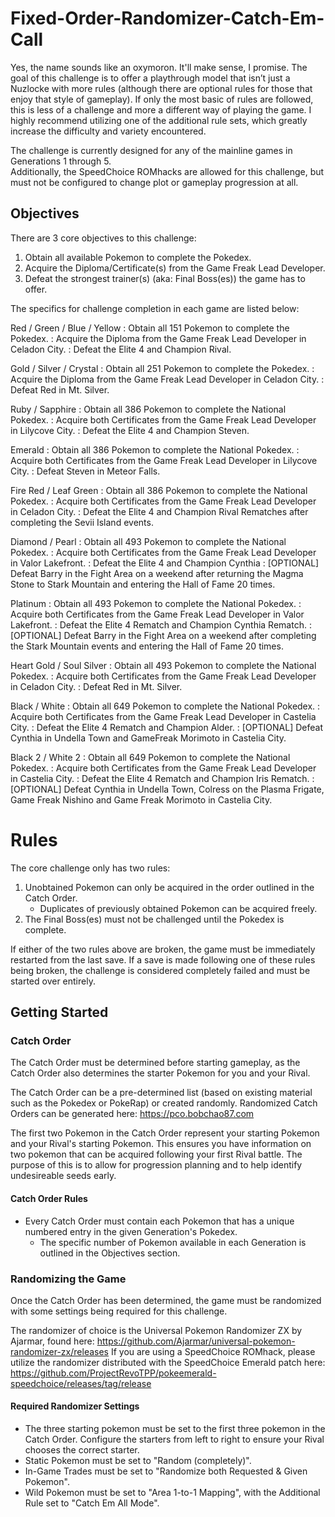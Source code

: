 # Fixed-Order-Randomizer-Catch-Em-Call
Yes, the name sounds like an oxymoron. It'll make sense, I promise. The goal of this challenge is to offer a playthrough model that isn’t just a Nuzlocke with more rules (although there are optional rules for those that enjoy that style of gameplay).  If only the most basic of rules are followed, this is less of a challenge and more a different way of playing the game.  I highly recommend utilizing one of the additional rule sets, which greatly increase the difficulty and variety encountered.

The challenge is currently designed for any of the mainline games in Generations 1 through 5.  
Additionally, the SpeedChoice ROMhacks are allowed for this challenge, but must not be configured to change plot or gameplay progression at all.


## Objectives
There are 3 core objectives to this challenge:
1. Obtain all available Pokemon to complete the Pokedex.
2. Acquire the Diploma/Certificate(s) from the Game Freak Lead Developer.
3. Defeat the strongest trainer(s) (aka: Final Boss(es)) the game has to offer.

The specifics for challenge completion in each game are listed below:

Red / Green / Blue / Yellow
: Obtain all 151 Pokemon to complete the Pokedex.
: Acquire the Diploma from the Game Freak Lead Developer in Celadon City.
: Defeat the Elite 4 and Champion Rival.

Gold / Silver / Crystal
: Obtain all 251 Pokemon to complete the Pokedex.
: Acquire the Diploma from the Game Freak Lead Developer in Celadon City.
: Defeat Red in Mt. Silver.

Ruby / Sapphire
: Obtain all 386 Pokemon to complete the National Pokedex.
: Acquire both Certificates from the Game Freak Lead Developer in Lilycove City.
: Defeat the Elite 4 and Champion Steven.

Emerald
: Obtain all 386 Pokemon to complete the National Pokedex.
: Acquire both Certificates from the Game Freak Lead Developer in Lilycove City.
: Defeat Steven in Meteor Falls.

Fire Red / Leaf Green
: Obtain all 386 Pokemon to complete the National Pokedex.
: Acquire both Certificates from the Game Freak Lead Developer in Celadon City.
: Defeat the Elite 4 and Champion Rival Rematches after completing the Sevii Island events.

Diamond / Pearl
: Obtain all 493 Pokemon to complete the National Pokedex.
: Acquire both Certificates from the Game Freak Lead Developer in Valor Lakefront.
: Defeat the Elite 4 and Champion Cynthia
: [OPTIONAL] Defeat Barry in the Fight Area on a weekend after returning the Magma Stone to Stark Mountain and entering the Hall of Fame 20 times.

Platinum
: Obtain all 493 Pokemon to complete the National Pokedex.
: Acquire both Certificates from the Game Freak Lead Developer in Valor Lakefront.
: Defeat the Elite 4 Rematch and Champion Cynthia Rematch.
: [OPTIONAL] Defeat Barry in the Fight Area on a weekend after completing the Stark Mountain events and entering the Hall of Fame 20 times.

Heart Gold / Soul Silver
: Obtain all 493 Pokemon to complete the National Pokedex.
: Acquire both Certificates from the Game Freak Lead Developer in Celadon City.
: Defeat Red in Mt. Silver.

Black / White
: Obtain all 649 Pokemon to complete the National Pokedex.
: Acquire both Certificates from the Game Freak Lead Developer in Castelia City.
: Defeat the Elite 4 Rematch and Champion Alder.
: [OPTIONAL] Defeat Cynthia in Undella Town and GameFreak Morimoto in Castelia City.

Black 2 / White 2
: Obtain all 649 Pokemon to complete the National Pokedex.
: Acquire both Certificates from the Game Freak Lead Developer in Castelia City.
: Defeat the Elite 4 Rematch and Champion Iris Rematch.
: [OPTIONAL] Defeat Cynthia in Undella Town, Colress on the Plasma Frigate, Game Freak Nishino and Game Freak Morimoto in Castelia City.

# Rules
The core challenge only has two rules:
1. Unobtained Pokemon can only be acquired in the order outlined in the Catch Order.
    - Duplicates of previously obtained Pokemon can be acquired freely.
2. The Final Boss(es) must not be challenged until the Pokedex is complete.

If either of the two rules above are broken, the game must be immediately restarted from the last save.  If a save is made following one of these rules being broken, the challenge is considered completely failed and must be started over entirely.

## Getting Started
### Catch Order
The Catch Order must be determined before starting gameplay, as the Catch Order also determines the starter Pokemon for you and your Rival.  

The Catch Order can be a pre-determined list (based on existing material such as the Pokedex or PokeRap) or created randomly.  Randomized Catch Orders can be generated here: https://pco.bobchao87.com

The first two Pokemon in the Catch Order represent your starting Pokemon and your Rival's starting Pokemon.  This ensures you have information on two pokemon that can be acquired following your first Rival battle.  The purpose of this is to allow for progression planning and to help identify undesireable seeds early.

#### Catch Order Rules
- Every Catch Order must contain each Pokemon that has a unique numbered entry in the given Generation's Pokedex.
    - The specific number of Pokemon available in each Generation is outlined in the Objectives section.

### Randomizing the Game
Once the Catch Order has been determined, the game must be randomized with some settings being required for this challenge.

The randomizer of choice is the Universal Pokemon Randomizer ZX by Ajarmar, found here: https://github.com/Ajarmar/universal-pokemon-randomizer-zx/releases
If you are using a SpeedChoice ROMhack, please utilize the randomizer distributed with the SpeedChoice Emerald patch here: https://github.com/ProjectRevoTPP/pokeemerald-speedchoice/releases/tag/release

#### Required Randomizer Settings
- The three starting pokemon must be set to the first three pokemon in the Catch Order.  Configure the starters from left to right to ensure your Rival chooses the correct starter.
- Static Pokemon must be set to "Random (completely)".
- In-Game Trades must be set to "Randomize both Requested & Given Pokemon".
- Wild Pokemon must be set to "Area 1-to-1 Mapping", with the Additional Rule set to "Catch Em All Mode".
